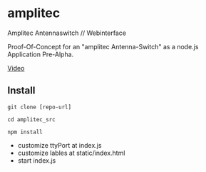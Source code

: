 # amplitec
Amplitec Antennaswitch // Webinterface

Proof-Of-Concept for an "amplitec Antenna-Switch" as a node.js Application 
Pre-Alpha.

[Video](https://youtube.com/shorts/u5k86F1KgIM)

## Install
`git clone [repo-url]`

`cd amplitec_src`

`npm install`

* customize ttyPort at index.js
* customize lables at static/index.html
* start index.js
